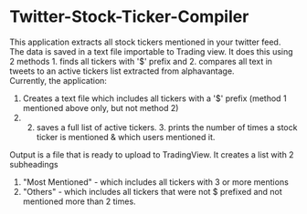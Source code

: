 # Twitter-Stock-Ticker-Compiler
This application extracts all stock tickers mentioned in your twitter feed.  The data is saved in a text file importable to Trading view. It does this using 2 methods 1. finds all tickers with '$' prefix and 2. compares all text in tweets to an active tickers list extracted from alphavantage.  
Currently, the application: 
1. Creates a text file which includes all tickers with a '$' prefix (method 1 mentioned above only, but not method 2) 
2. 2. saves a full list of active tickers. 3. prints the number of times a stock ticker is mentioned &amp; which users mentioned it. 

Output is a file that is ready to upload to TradingView. It creates a list with 2 subheadings
1. "Most Mentioned" - which includes all tickers with 3 or more mentions
2. "Others" - which includes all tickers that were not $ prefixed and not mentioned more than 2 times. 
